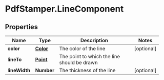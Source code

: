 # PdfStamper.LineComponent

## Properties
Name | Type | Description | Notes
------------ | ------------- | ------------- | -------------
**color** | [**Color**](Color.md) | The color of the line | [optional] 
**lineTo** | [**Point**](Point.md) | The point to which the line should be drawn | 
**lineWidth** | **Number** | The thickness of the line | [optional] 


